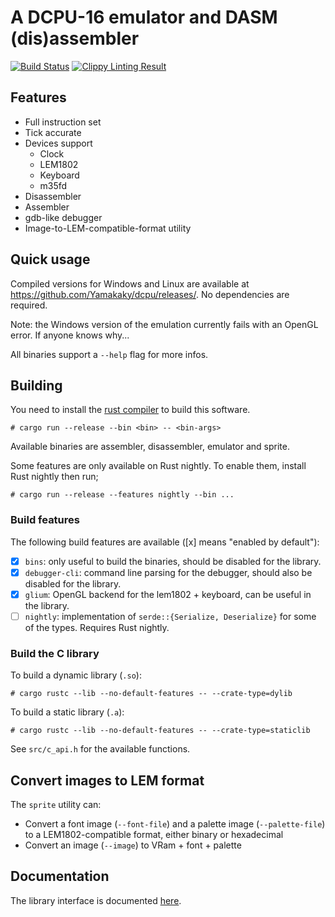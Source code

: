 # A DCPU-16 emulator and DASM (dis)assembler

[![Build Status](https://travis-ci.org/Yamakaky/dcpu.svg?branch=master)](https://travis-ci.org/Yamakaky/dcpu)
[![Clippy Linting Result](https://clippy.bashy.io/github/Yamakaky/dcpu/master/badge.svg)](https://clippy.bashy.io/github/Yamakaky/dcpu/master/log)

## Features

- Full instruction set
- Tick accurate
- Devices support
  - Clock
  - LEM1802
  - Keyboard
  - m35fd
- Disassembler
- Assembler
- gdb-like debugger
- Image-to-LEM-compatible-format utility

## Quick usage

Compiled versions for Windows and Linux are available at
https://github.com/Yamakaky/dcpu/releases/. No dependencies are required.

Note: the Windows version of the emulation currently fails with an OpenGL error.
If anyone knows why...

All binaries support a `--help` flag for more infos.

## Building

You need to install the [rust compiler](https://www.rust-lang.org/) to build this software.

    # cargo run --release --bin <bin> -- <bin-args>

Available binaries are assembler, disassembler, emulator and sprite.

Some features are only available on Rust nightly. To enable them, install Rust
nightly then run;

    # cargo run --release --features nightly --bin ...

### Build features

The following build features are available ([x] means "enabled by default"):

- [x] `bins`: only useful to build the binaries, should be disabled for the
      library.
- [x] `debugger-cli`: command line parsing for the debugger, should also be
      disabled for the library.
- [x] `glium`: OpenGL backend for the lem1802 + keyboard, can be useful in the
      library.
- [ ] `nightly`: implementation of `serde::{Serialize, Deserialize}` for some of
      the types. Requires Rust nightly.

### Build the C library

To build a dynamic library (`.so`):

    # cargo rustc --lib --no-default-features -- --crate-type=dylib

To build a static library (`.a`):

    # cargo rustc --lib --no-default-features -- --crate-type=staticlib

See `src/c_api.h` for the available functions.

## Convert images to LEM format

The `sprite` utility can:

- Convert a font image (`--font-file`) and a palette image (`--palette-file`) to
  a LEM1802-compatible format, either binary or hexadecimal
- Convert an image (`--image`) to VRam + font + palette

## Documentation

The library interface is documented [here](https://docs.rs/dcpu).

